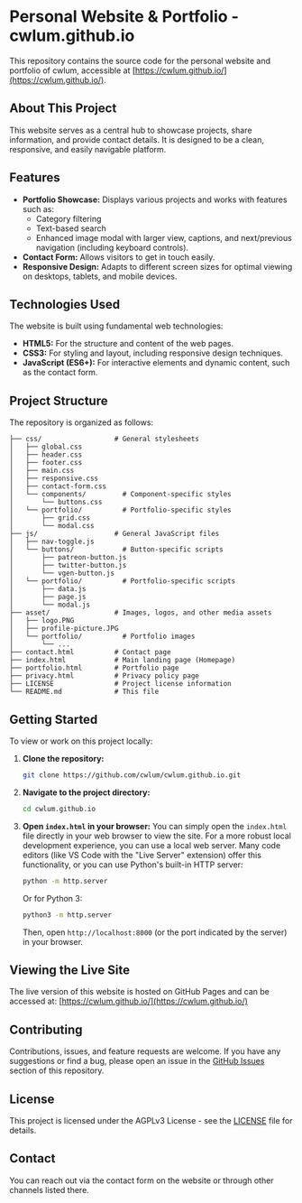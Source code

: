# Personal Website & Portfolio - cwlum.github.io

This repository contains the source code for the personal website and portfolio of cwlum, accessible at [https://cwlum.github.io/](https://cwlum.github.io/).

## About This Project

This website serves as a central hub to showcase projects, share information, and provide contact details. It is designed to be a clean, responsive, and easily navigable platform.

## Features

*   **Portfolio Showcase:** Displays various projects and works with features such as:
    *   Category filtering
    *   Text-based search
    *   Enhanced image modal with larger view, captions, and next/previous navigation (including keyboard controls).
*   **Contact Form:** Allows visitors to get in touch easily.
*   **Responsive Design:** Adapts to different screen sizes for optimal viewing on desktops, tablets, and mobile devices.

## Technologies Used

The website is built using fundamental web technologies:

*   **HTML5:** For the structure and content of the web pages.
*   **CSS3:** For styling and layout, including responsive design techniques.
*   **JavaScript (ES6+):** For interactive elements and dynamic content, such as the contact form.

## Project Structure

The repository is organized as follows:

```
├── css/                  # General stylesheets
│   ├── global.css
│   ├── header.css
│   ├── footer.css
│   ├── main.css
│   ├── responsive.css
│   ├── contact-form.css
│   └── components/         # Component-specific styles
│       └── buttons.css
│   └── portfolio/          # Portfolio-specific styles
│       ├── grid.css
│       └── modal.css
├── js/                   # General JavaScript files
│   ├── nav-toggle.js
│   └── buttons/            # Button-specific scripts
│       ├── patreon-button.js
│       ├── twitter-button.js
│       └── vgen-button.js
│   └── portfolio/          # Portfolio-specific scripts
│       ├── data.js
│       ├── page.js
│       └── modal.js
├── asset/                # Images, logos, and other media assets
│   ├── logo.PNG
│   ├── profile-picture.JPG
│   └── portfolio/          # Portfolio images
│       └── ... 
├── contact.html          # Contact page
├── index.html            # Main landing page (Homepage)
├── portfolio.html        # Portfolio page
├── privacy.html          # Privacy policy page
├── LICENSE               # Project license information
└── README.md             # This file
```

## Getting Started

To view or work on this project locally:

1.  **Clone the repository:**
    ```bash
    git clone https://github.com/cwlum/cwlum.github.io.git
    ```
2.  **Navigate to the project directory:**
    ```bash
    cd cwlum.github.io
    ```
3.  **Open `index.html` in your browser:**
    You can simply open the `index.html` file directly in your web browser to view the site. For a more robust local development experience, you can use a local web server. Many code editors (like VS Code with the "Live Server" extension) offer this functionality, or you can use Python's built-in HTTP server:
    ```bash
    python -m http.server
    ```
    Or for Python 3:
    ```bash
    python3 -m http.server
    ```
    Then, open `http://localhost:8000` (or the port indicated by the server) in your browser.

## Viewing the Live Site

The live version of this website is hosted on GitHub Pages and can be accessed at:
[https://cwlum.github.io/](https://cwlum.github.io/)

## Contributing

Contributions, issues, and feature requests are welcome. If you have any suggestions or find a bug, please open an issue in the [GitHub Issues](https://github.com/cwlum/cwlum.github.io/issues) section of this repository.

## License

This project is licensed under the AGPLv3 License - see the [LICENSE](LICENSE) file for details.

## Contact

You can reach out via the contact form on the website or through other channels listed there.
